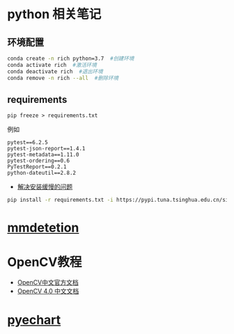 # python 相关笔记
## 环境配置
```bash
conda create -n rich python=3.7  #创建环境
conda activate rich  #激活环境
conda deactivate rich  #退出环境
conda remove -n rich --all  #删除环境
```
## requirements
```
pip freeze > requirements.txt
```
例如
```
pytest==6.2.5
pytest-json-report==1.4.1
pytest-metadata==1.11.0
pytest-ordering==0.6
PyTestReport==0.2.1
python-dateutil==2.8.2
```
* [解决安装缓慢的问题](https://blog.csdn.net/weixin_42455006/article/details/121957633?ops_request_misc=%257B%2522request%255Fid%2522%253A%2522164964070016780271982907%2522%252C%2522scm%2522%253A%252220140713.130102334.pc%255Fall.%2522%257D&request_id=164964070016780271982907&biz_id=0&utm_medium=distribute.pc_search_result.none-task-blog-2~all~first_rank_ecpm_v1~rank_v31_ecpm-3-121957633.142^v7^article_score_rank,157^v4^control&utm_term=%E5%AE%89%E8%A3%85requirements.txt%E5%A4%AA%E6%85%A2&spm=1018.2226.3001.4187)

```bash
pip install -r requirements.txt -i https://pypi.tuna.tsinghua.edu.cn/simple/ --trusted-host pypi.douban.com
```
# [mmdetetion](https://github.com/liuqian62/notebook/blob/main/python%E7%9B%B8%E5%85%B3/mmdetection.md)
# OpenCV教程
* [OpenCV中文官方文档](https://woshicver.com/)
* [OpenCV 4.0 中文文档](https://opencv.apachecn.org/#/)

# [pyechart](https://gallery.pyecharts.org/#/README)

